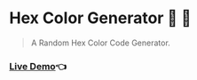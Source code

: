 # Hex Color Generator 🔵  🔴
> A Random Hex Color Code Generator.

### [Live Demo](https://iraul.github.io/hex-color-generator/)👈
